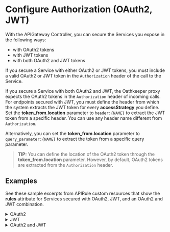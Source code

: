 # Configure Authorization (OAuth2, JWT)

With the APIGateway Controller, you can secure the Services you expose in the following ways:

- with OAuth2 tokens
- with JWT tokens
- with both OAuth2 and JWT tokens

If you secure a Service with either OAuth2 or JWT tokens, you must include a valid OAuth2 or JWT token in the `Authorization` header of the call to the Service.

If you secure a Service with both OAuth2 and JWT, the Oathkeeper proxy expects the OAuth2 tokens in the `Authorization` header of incoming calls. For endpoints secured with JWT, you must define the header from which the system extracts the JWT token for every **accessStrategy** you define. Set the **token_from.location** parameter to `header:{NAME}` to extract the JWT token from a specific header. You can use any header name different from `Authorization`.

Alternatively, you can set the **token_from.location** parameter to `query_parameter:{NAME}` to extract the token from a specific query parameter.

>**TIP:** You can define the location of the OAuth2 token through the **token_from.location** parameter. However, by default, OAuth2 tokens are extracted from the `Authorization` header.

## Examples

See these sample excerpts from APIRule custom resources that show the **rules** attribute for Services secured with OAuth2, JWT, and an OAuth2 and JWT combination.


<div tabs>
  <details>
  <summary>
  OAuth2
  </summary>

  ```yaml
  rules:
    - path: /.*
      methods: ["GET"]
      mutators: []
      accessStrategy:
        - handler: oauth2_introspection
          config:
            required_scope: ["read"]
  ```


  </details>
  <details>
  <summary>
  JWT
  </summary>

  ```yaml
  rules:
    - path: /.*
      methods: ["GET"]
      mutators: []
      accessStrategy:
        - handler: jwt
          config:
            trusted_issuers:
            - {issuer URL of your custom OpenID Connect-compliant identity provider}
  ```

  </details>
  <details>
  <summary>
  OAuth2 and JWT
  </summary>

  ```yaml
  rules:
     - path: /.*
       methods: ["GET"]
       mutators: []
       accessStrategy:
         - handler: oauth2_introspection
           config:
             required_scope: ["read"]
         - handler: jwt
           config:
             trusted_issuers:
             - {issuer URL of your custom OpenID Connect-compliant identity provider}
             token_from:
               header: ID-Token
  ```

  </details>

</div>